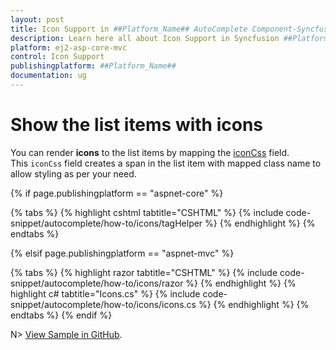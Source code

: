 ```yaml
---
layout: post
title: Icon Support in ##Platform_Name## AutoComplete Component-Syncfusion
description: Learn here all about Icon Support in Syncfusion ##Platform_Name## Auto Complete component of Syncfusion Essential JS 2 and more.
platform: ej2-asp-core-mvc
control: Icon Support
publishingplatform: ##Platform_Name##
documentation: ug
---
```



# Show the list items with icons

You can render **icons** to the list items by mapping the [iconCss](https://help.syncfusion.com/cr/aspnetcore-js2/Syncfusion.EJ2.DropDowns.AutoCompleteFieldSettings.html#Syncfusion_EJ2_DropDowns_AutoCompleteFieldSettings_IconCss) field. This `iconCss` field creates a span in the list item with mapped class name to allow styling as per your need.


{% if page.publishingplatform == "aspnet-core" %}

{% tabs %}
{% highlight cshtml tabtitle="CSHTML" %}
{% include code-snippet/autocomplete/how-to/icons/tagHelper %}
{% endhighlight %}
{% endtabs %}

{% elsif page.publishingplatform == "aspnet-mvc" %}

{% tabs %}
{% highlight razor tabtitle="CSHTML" %}
{% include code-snippet/autocomplete/how-to/icons/razor %}
{% endhighlight %}
{% highlight c# tabtitle="Icons.cs" %}
{% include code-snippet/autocomplete/how-to/icons/icons.cs %}
{% endhighlight %}
{% endtabs %}
{% endif %}

N> [View Sample in GitHub](https://github.com/SyncfusionExamples/ASP-NET-Core-UG-Examples/tree/main/AutoComplete/AutoCompleteCustomSample).